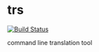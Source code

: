 # trs

[![Build Status](https://travis-ci.org/JMwill/trs.svg?branch=master)](https://travis-ci.org/JMwill/trs)

command line translation tool
